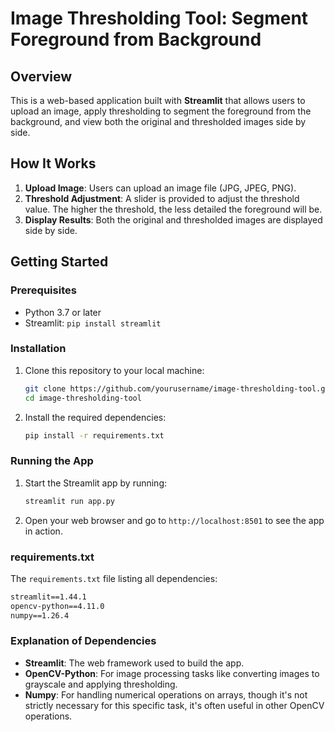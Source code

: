 # Image Thresholding Tool: Segment Foreground from Background

## Overview

This is a web-based application built with **Streamlit** that allows users to upload an image, apply thresholding to segment the foreground from the background, and view both the original and thresholded images side by side.

## How It Works

1. **Upload Image**: Users can upload an image file (JPG, JPEG, PNG).
2. **Threshold Adjustment**: A slider is provided to adjust the threshold value. The higher the threshold, the less detailed the foreground will be.
3. **Display Results**: Both the original and thresholded images are displayed side by side.

## Getting Started

### Prerequisites

- Python 3.7 or later
- Streamlit: `pip install streamlit`

### Installation

1. Clone this repository to your local machine:
    ```sh
    git clone https://github.com/yourusername/image-thresholding-tool.git
    cd image-thresholding-tool
    ```

2. Install the required dependencies:
    ```sh
    pip install -r requirements.txt
    ```

### Running the App

1. Start the Streamlit app by running:
    ```sh
    streamlit run app.py
    ```

2. Open your web browser and go to `http://localhost:8501` to see the app in action.


### requirements.txt

The `requirements.txt` file listing all dependencies:

```txt
streamlit==1.44.1
opencv-python==4.11.0
numpy==1.26.4
```

### Explanation of Dependencies

- **Streamlit**: The web framework used to build the app.
- **OpenCV-Python**: For image processing tasks like converting images to grayscale and applying thresholding.
- **Numpy**: For handling numerical operations on arrays, though it's not strictly necessary for this specific task, it's often useful in other OpenCV operations.

